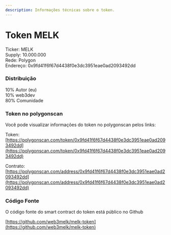 ```yaml
---
description: Informações técnicas sobre o token.
---
```


# Token MELK

Ticker: MELK\
Supply: 10.000.000\
Rede: Polygon\
Endereço: 0x9fd41f6f67d4438f0e3dc3951eae0ad2093492dd

### Distribuição

10% Autor (eu)\
10% web3dev\
80% Comunidade

### Token no polygonscan

Você pode visualizar informações do token no polygonscan pelos links:

Token: [https://polygonscan.com/token/0x9fd41f6f67d4438f0e3dc3951eae0ad2093492dd](https://polygonscan.com/token/0x9fd41f6f67d4438f0e3dc3951eae0ad2093492dd)

Contrato: [https://polygonscan.com/address/0x9fd41f6f67d4438f0e3dc3951eae0ad2093492dd](https://polygonscan.com/address/0x9fd41f6f67d4438f0e3dc3951eae0ad2093492dd)

### Código Fonte

O código fonte do smart contract do token está público no Github

[https://github.com/web3melk/melk-token](https://github.com/web3melk/melk-token)
